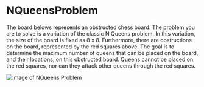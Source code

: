 # NQueensProblem
The board belows represents an obstructed chess board.  The problem you are to solve is a variation of the classic N Queens problem.
In this variation, the size of the board is fixed as 8 x 8.  Furthermore, there are obstructions on the board, represented by the red squares above.  The goal is to determine the maximum number of queens that can be placed on the board, and their locations, on this obstructed board.  Queens cannot be placed on the red squares, nor can they attack other queens through the red squares.

![image of NQueens Problem](https://user-images.githubusercontent.com/31782691/92283664-3b52e100-eeb5-11ea-8cd2-6f52158566df.png)
